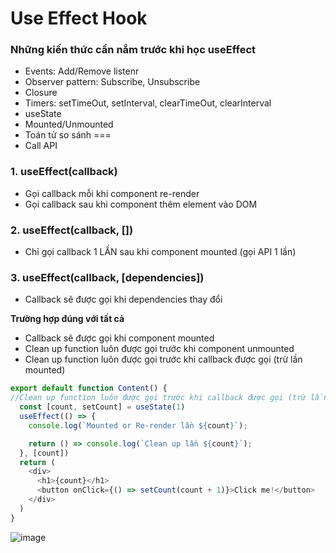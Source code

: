 <h1>Use Effect Hook</h1>

<h3>Những kiến thức cần nắm trước khi học useEffect</h3>

* Events: Add/Remove listenr
* Observer pattern: Subscribe, Unsubscribe
* Closure
* Timers: setTimeOut, setInterval, clearTimeOut, clearInterval
* useState
* Mounted/Unmounted
* Toán tử so sánh ===
* Call API

 <h3>1. useEffect(callback)</h3>
 
* Gọi callback mỗi khi component re-render
* Gọi callback sau khi component thêm element vào DOM

<h3>2. useEffect(callback, [])</h3>

  * Chỉ gọi callback 1 LẦN sau khi component mounted (gọi API 1 lần)

<h3>3. useEffect(callback, [dependencies])</h3>

  * Callback sẽ được gọi khi dependencies thay đổi

**Trường hợp đúng với tất cả**
* Callback sẽ được gọi khi component mounted
* Clean up function luôn được gọi trước khi component unmounted
* Clean up function luôn được gọi trước khi callback được gọi (trừ lần mounted)
```javascript
export default function Content() {
//Clean up function luôn được gọi trước khi callback được gọi (trừ lần mounted)
  const [count, setCount] = useState(1)
  useEffect(() => {
    console.log(`Mounted or Re-render lần ${count}`);

    return () => console.log(`Clean up lần ${count}`);
  }, [count])
  return (
    <div>
      <h1>{count}</h1>
      <button onClick={() => setCount(count + 1)}>Click me!</button>
    </div>
  )
}
```
![image](https://user-images.githubusercontent.com/68543789/139404168-64aa2a01-cb9c-4313-9a09-4b101a577011.png)


